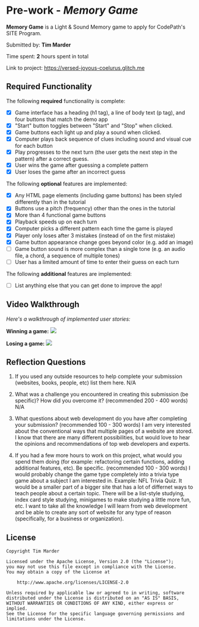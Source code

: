 # Pre-work - _Memory Game_

**Memory Game** is a Light & Sound Memory game to apply for CodePath's SITE Program.

Submitted by: **Tim Marder**

Time spent: **2** hours spent in total

Link to project: https://versed-joyous-coelurus.glitch.me

## Required Functionality

The following **required** functionality is complete:

- [x] Game interface has a heading (h1 tag), a line of body text (p tag), and four buttons that match the demo app
- [x] "Start" button toggles between "Start" and "Stop" when clicked.
- [x] Game buttons each light up and play a sound when clicked.
- [x] Computer plays back sequence of clues including sound and visual cue for each button
- [x] Play progresses to the next turn (the user gets the next step in the pattern) after a correct guess.
- [x] User wins the game after guessing a complete pattern
- [x] User loses the game after an incorrect guess

The following **optional** features are implemented:

- [x] Any HTML page elements (including game buttons) has been styled differently than in the tutorial
- [x] Buttons use a pitch (frequency) other than the ones in the tutorial
- [x] More than 4 functional game buttons
- [x] Playback speeds up on each turn
- [x] Computer picks a different pattern each time the game is played
- [x] Player only loses after 3 mistakes (instead of on the first mistake)
- [x] Game button appearance change goes beyond color (e.g. add an image)
- [ ] Game button sound is more complex than a single tone (e.g. an audio file, a chord, a sequence of multiple tones)
- [ ] User has a limited amount of time to enter their guess on each turn

The following **additional** features are implemented:

- [ ] List anything else that you can get done to improve the app!

## Video Walkthrough

_Here's a walkthrough of implemented user stories:_

**Winning a game:**
![](https://cdn.glitch.com/9ce876be-4026-4058-b3f9-4770615a08df%2Fsuccess.gif?v=1616647917027)

**Losing a game:**
![](https://cdn.glitch.com/9ce876be-4026-4058-b3f9-4770615a08df%2Ffailure.gif?v=1616647918905)

## Reflection Questions

1. If you used any outside resources to help complete your submission (websites, books, people, etc) list them here.
   N/A

2. What was a challenge you encountered in creating this submission (be specific)? How did you overcome it? (recommended 200 - 400 words)
   N/A

3. What questions about web development do you have after completing your submission? (recommended 100 - 300 words)
   I am very interested about the conventional ways that multiple pages of a website are stored. I know that there are many different possibilities, but would love to hear the opinions and recommendations of top web developers and experts.

4. If you had a few more hours to work on this project, what would you spend them doing (for example: refactoring certain functions, adding additional features, etc). Be specific. (recommended 100 - 300 words)
   I would probably change the game type completely into a trivia type game about a subject I am interested in. Example: NFL Trivia Quiz. It would be a smaller part of a bigger site that has a lot of differnet ways to teach people about a certain topic. There will be a list-style studying, index card style studying, minigames to make studying a little more fun, etc. I want to take all the knowledge I will learn from web development and be able to create any sort of website for any type of reason (specifically, for a business or organization).

## License

    Copyright Tim Marder

    Licensed under the Apache License, Version 2.0 (the "License");
    you may not use this file except in compliance with the License.
    You may obtain a copy of the License at

        http://www.apache.org/licenses/LICENSE-2.0

    Unless required by applicable law or agreed to in writing, software
    distributed under the License is distributed on an "AS IS" BASIS,
    WITHOUT WARRANTIES OR CONDITIONS OF ANY KIND, either express or implied.
    See the License for the specific language governing permissions and
    limitations under the License.
